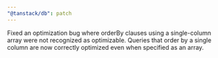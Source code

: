 ```yaml
---
"@tanstack/db": patch
---
```


Fixed an optimization bug where orderBy clauses using a single-column array were not recognized as optimizable. Queries that order by a single column are now correctly optimized even when specified as an array.
